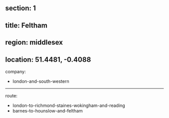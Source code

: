 section: 1
----
title: Feltham
----
region: middlesex
----
location: 51.4481, -0.4088
----
company:
- london-and-south-western
----
route:
- london-to-richmond-staines-wokingham-and-reading
- barnes-to-hounslow-and-feltham

